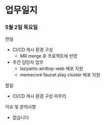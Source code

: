 # 업무일지

### 5월 2일 목요일

한일

* CI/CD 캐시 환경 구성
  * MR merge 후 프로젝트에 반영
* 주간 담당자 업무
  * lazyants-airdtop-web 배포 지원
  * memecore faucet play cluster 배포 지원

할일

* CI/CD 캐시 환경 구성 마무리

이슈 및 문의사항

* 없습니다
